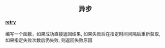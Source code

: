 ## <center>异步</center>

#### [retry](./retry/README.md)
编写一个函数，如果成功直接返回结果, 如果失败后在指定时间间隔后重新获取, 如果指定失败次数后仍失败, 则返回失败原因
